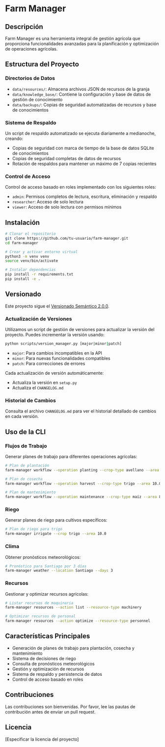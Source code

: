 # Farm Manager

## Descripción
Farm Manager es una herramienta integral de gestión agrícola que proporciona funcionalidades avanzadas para la planificación y optimización de operaciones agrícolas.

## Estructura del Proyecto

### Directorios de Datos
- `data/resources/`: Almacena archivos JSON de recursos de la granja
- `data/knowledge_base/`: Contiene la configuración y base de datos de gestión de conocimiento
- `data/backups/`: Copias de seguridad automatizadas de recursos y base de conocimientos

### Sistema de Respaldo
Un script de respaldo automatizado se ejecuta diariamente a medianoche, creando:
- Copias de seguridad con marca de tiempo de la base de datos SQLite de conocimientos
- Copias de seguridad completas de datos de recursos
- Rotación de respaldos para mantener un máximo de 7 copias recientes

### Control de Acceso
Control de acceso basado en roles implementado con los siguientes roles:
- `admin`: Permisos completos de lectura, escritura, eliminación y respaldo
- `researcher`: Acceso de solo lectura
- `viewer`: Acceso de solo lectura con permisos mínimos

## Instalación

```bash
# Clonar el repositorio
git clone https://github.com/tu-usuario/farm-manager.git
cd farm-manager

# Crear y activar entorno virtual
python3 -m venv venv
source venv/bin/activate

# Instalar dependencias
pip install -r requirements.txt
pip install -e .
```

## Versionado

Este proyecto sigue el [Versionado Semántico 2.0.0](https://semver.org/lang/es/).

### Actualización de Versiones

Utilizamos un script de gestión de versiones para actualizar la versión del proyecto. Puedes incrementar la versión usando:

```bash
python scripts/version_manager.py [major|minor|patch]
```

- `major`: Para cambios incompatibles en la API
- `minor`: Para nuevas funcionalidades compatibles
- `patch`: Para correcciones de errores

Cada actualización de versión automáticamente:
- Actualiza la versión en `setup.py`
- Actualiza el `CHANGELOG.md`

### Historial de Cambios

Consulta el archivo `CHANGELOG.md` para ver el historial detallado de cambios en cada versión.

## Uso de la CLI

### Flujos de Trabajo
Generar planes de trabajo para diferentes operaciones agrícolas:

```bash
# Plan de plantación
farm-manager workflow --operation planting --crop-type avellano --area 5.5 --date 2025-07-15

# Plan de cosecha
farm-manager workflow --operation harvest --crop-type trigo --area 10.0 --date 2025-12-10

# Plan de mantenimiento
farm-manager workflow --operation maintenance --crop-type maíz --area 8.0 --date 2025-09-20
```

### Riego
Generar planes de riego para cultivos específicos:

```bash
# Plan de riego para trigo
farm-manager irrigate --crop trigo --area 10.0
```

### Clima
Obtener pronósticos meteorológicos:

```bash
# Pronóstico para Santiago por 3 días
farm-manager weather --location Santiago --days 3
```

### Recursos
Gestionar y optimizar recursos agrícolas:

```bash
# Listar recursos de maquinaria
farm-manager resources --action list --resource-type machinery

# Optimizar recursos de personal
farm-manager resources --action optimize --resource-type personnel
```

## Características Principales
- Generación de planes de trabajo para plantación, cosecha y mantenimiento
- Sistema de decisiones de riego
- Consulta de pronósticos meteorológicos
- Gestión y optimización de recursos
- Sistema de respaldo y persistencia de datos
- Control de acceso basado en roles

## Contribuciones
Las contribuciones son bienvenidas. Por favor, lee las pautas de contribución antes de enviar un pull request.

## Licencia
[Especificar la licencia del proyecto]
